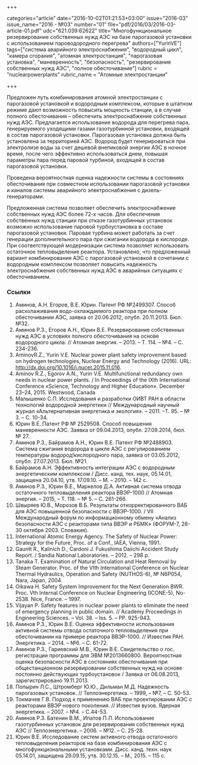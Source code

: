 +++

categories="article"
date="2016-10-02T01:21:53+03:00"
issue="2016-03"
issue_name="2016 - №03"
number="01"
file="pdf/2016/03/2016-03-article-01.pdf"
udc="621.039:62622"
title="Многофункциональное резервирование собственных нужд АЭС на базе парогазовой установки с использованием пароводородного перегрева"
authors=["YurinVE"]
tags=["система аварийного электроснабжения", "водородный цикл", "камера сгорания", "атомная электростанция", "парогазовая установка", "маневренность", "безопасность", "резервирование собственных нужд АЭС", "полное обесточивание"]
rubric = "nuclearpowerplants"
rubric_name = "Aтомные электростанции"

+++

Предложен путь комбинирования атомной электростанции с парогазовой установкой и водородным комплексом, которые в штатном режиме дают возможность повысить мощность станции, а в случае полного обесточивания – обеспечить электроснабжение собственных нужд АЭС. 
Предлагается использование водорода для перегрева пара, генерируемого уходящими газами газотурбинной установки, входящей в состав парогазовой установки. 
Парогазовая установка должна быть установлена за территорией АЭС.
Водород будет генерироваться при электролизе воды за счет дешевой внепиковой энергии АЭС в ночное время, после чего эффективно использоваться днем, повышая параметры пара перед паровой турбиной, входящей в состав парогазовой установки.

Проведена вероятностная оценка надежности системы в состояниях обесточивания при совместном использовании парогазовой установки и каналов системы аварийного электроснабжения с дизель-генераторами.

Предложенная система позволяет обеспечить электроснабжение собственных нужд АЭС более 72-х часов. Для обеспечения собственных нужд станции при отказе газотурбинных установок возможно использование паровой турбоустановка в составе парогазовой установки. 
Паровая турбина может работать за счет генерации дополнительного пара при сжигании водорода в кислороде. 
При соответствующей модернизации система позволяет использовать остаточное тепловыделение реактора. Установлено, что предложенный вариант комбинирования АЭС с парогазовой установкой в сочетании с водородным комплексом позволяет повысить надежность электроснабжения собственных нужд АЭС в аварийных ситуациях с обесточиванием.

### Ссылки

1. Аминов, А.Н. Егоров, В.Е. Юрин. Патент РФ №2499307. Способ расхолаживания водо-охлаждаемого реактора при полном обесточивании АЭС, заявка от 20.06.2012, опубл. 20.11.2013. Бюл. №32.
2. Аминов Р.З., Егоров А.Н., Юрин В.Е. Резервирование собственных нужд АЭС в условиях полного обесточивания на основе водородного цикла. // Атомная энергия. – 2013. – Т. 114. – №4. – С. 234-236.
3. AminovR.Z., Yurin V.E. Nuclear power plant safety improvement based on hydrogen technologies, Nuclear Energy and Technology (2016). URL: http://dx.doi.org/10.1016/j.nucet.2015.11.016.
4. Aminov R.Z., Egorov A.N., Yurin V.E. Multifunctional redundancy own needs in nuclear power plants. / In Proceedings of the IXth International Conference «Science, Technology and Higher Education». December 23–24, 2015. Westwood, Canada
5. Малышенко С.П. Исследования и разработки ОИВТ РАН в области технологий водородной энергетики // Международный научный журнал «Альтернативная энергетика и экология». – 2011. –Т. 95. – № 3. – С. 10-34.
6. Юрин В.Е. Патент РФ № 2529508. Способ повышения маневренности АЭС. Заявка от 09.04.2013, опубл. 27.09.2014, бюл. № 27.
7. Аминов Р.З., Байрамов А.Н., Юрин В.Е. Патент РФ №2488903. Система сжигания водорода в цикле АЭС с регулированием температуры водород!кислородного пара, заявка от 03.05.2012, опубл. 27.07.2013. Бюл. №21.
8. Байрамов А.Н. Эффективность интеграции АЭС с водородным энергетическим комплексом / Дисс. канд. тех. наук, 05.14.01, защищена 20.04.10, утв. 17.09.10. – М. – 2010. – 142 с.
9. Аминов Р.З., Юрин В.Е., Маркелов Д.А. Активная система отвода остаточного тепловыделения реактора ВВЭР-1000 // Атомная энергия. – 2015, – Т. 118. – № 5. – С. 261-266.
10. Швыряев Ю.В., Морозов В.Б. Результаты откорректированного ВАБ для АЭС повышенной безопасности с ВВЭР-1000. / VII Международный форум по информационному обмену «Анализ безопасности АЭС с реакторами типа ВВЭР и РБМК» (ФОРУМ-7, 28-30 октября 2003. Словакия).
11. International Atomic Energy Agency. The Safety of Nuclear Power: Strategy for the Future, Proc. of a Conf., IAEA, Vienna, 1991.
12. Gauntt R., Kalinich D., Cardoni J. Fukushima Daiichi Accident Study Report. / Sandia National Laboratories. – 2012. – 298 p.
13. Tanaka T. Examination of Natural Circulation and Heat Removal by Steam Generator. Proc. of the VIth International Conference on Nuclear Thermal Hydraulics, Operation and Safety (NUTHOS-6), № N6P054, Nara, Japan, 2004.
14. Oikawa H. Safety System Improvement for the Next Generation BWR. Proc. Vth Internal Conference on Nuclear Engineering (ICONE-5), No-2538. Nice, France. – 1997.
15. Vijayan P. Safety features in nuclear power plants to eliminate the need of emergency planning in public domain. // Academy Proceedings in Engineering Sciences. – Vol. 38. – Iss. 5. – PP. 925-943.
16. Аминов Р.З., Юрин В.Е. Оценка эффективности использования активной системы отвода остаточного тепловыделения при обесточивании на примере реактора ВВЭР-1000. // Известия РАН. Энергетика. – 2014. – №6. – С. 61-72.
17. Аминов Р.З., Гариевский М.В., Юрин В.Е. Свидетельство о гос. регистрации программы для ЭВМ
№2013660800. Вероятностная оценка безопасности АЭС в состояниях обесточивания при общестанционном резервировании собственных нужд на основе постоянно действующих турбоустановок / Заявка от 06.08.2013, зарегистрировано 19.11.2013.
18. Попырин Л.С., Штромберг Ю.Ю., Дильман М.Д. Надежность парогазовых установок. // Теплоэнергетика. – 1999, – №7, – С. 50-53.
19. Токмачев Г.В. Подход к применению ВАБ при проектировании АЭС с реакторами ВВЭР нового поколения. // Известия вузов. Ядерная энергетика. – 2007. – №4. – С.44-53.
20. Аминов Р.З. Батенин В.М., Ипатов П.Л. Использование газотурбинных установок для резервирования собственных нужд АЭС // Теплоэнергетика. – 2006. – №12. – С. 25-28.
21. Юрин В.Е. Исследование систем активного отвода остаточного тепловыделения реакторов на базе комбинирования АЭС с многофункциональными установками. Дисс. канд. техн. наук 05.14.01, защищена 29.09.15, утв. 30.12.15. – М., 2015. – 115 с.
